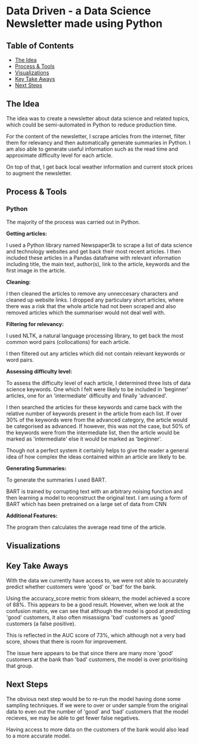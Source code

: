 # Data Driven - a Data Science Newsletter made using Python

## Table of Contents
- [The Idea](#The-Idea)
- [Process & Tools](#Process-&-Tools)
- [Visualizations](#Visualizations)
- [Key Take Aways](#Key-Take-Aways)
- [Next Steps](#Next-Steps)

## The Idea

The idea was to create a newsletter about data science and related topics, which could be semi-automated in Python to reduce production time.

For the content of the newsletter, I scrape articles from the internet, filter them for relevancy and then automatically generate summaries in Python. I am also able to generate useful information such as the read time and approximate difficulty level for each article.

On top of that, I get back local weather information and current stock prices to augment the newsletter.

## Process & Tools

### Python

The majority of the process was carried out in Python. 

**Getting articles:**

I used a Python library named Newspaper3k to scrape a list of data science and technology websites and get back their most recent articles. I then included these articles in a Pandas dataframe with relevant information including title, the main text, author(s), link to the article, keywords and the first image in the article.

**Cleaning:**

I then cleaned the articles to remove any unneccesary characters and cleaned up website links. I dropped any particulary short articles, where there was a risk that the whole article had not been scraped and also removed articles which the summariser would not deal well with.

**Filtering for relevancy:**

I used NLTK, a natural language processing library, to get back the most common word pairs (collocations) for each article.

I then filtered out any articles which did not contain relevant keywords or word pairs.

**Assessing difficulty level:**

To assess the difficulty level of each article, I determined three lists of data science keywords. One which I felt were likely to be included in 'beginner' articles, one for an 'intermediate' difficulty and finally 'advanced'.

I then searched the articles for these keywords and came back with the relative number of keywords present in the article from each list. If over 30% of the keywords were from the advanced category, the article would be categorised as advanced. If however, this was not the case, but 50% of the keywords were from the intermediate list, then the article would be marked as 'intermediate' else it would be marked as 'beginner'.

Though not a perfect system it certainly helps to give the reader a general idea of how complex the ideas contained within an article are likely to be.

**Generating Summaries:**

To generate the summaries I used BART.

BART is trained by corrupting text with an arbitrary noising function and then learning a model to reconstruct the original text. I am using a form of BART which has been pretrained on a large set of data from CNN 




**Additional Features:**

The program then calculates the average read time of the article.

## Visualizations


## Key Take Aways

With the data we currently have access to, we were  not able to accurately predict whether customers were 'good' or 'bad' for the bank.

Using the accuracy_score metric from sklearn, the model achieved a score of 88%. This appears to be a good result. However, when we look at the confusion matrix, we can see that although the model is good at predicting 'good' customers, it also often misassigns 'bad' customers as 'good' customers (a false positive).

This is reflected in the AUC score of 73%, which although not a very bad score, shows that there is room for improvement.

The issue here appears to be that since there are many more 'good' customers at the bank than 'bad' customers, the model is over prioritising that group.

## Next Steps

The obvious next step would be to re-run the model having done some sampling techniques. If we were to over or under sample from the original data to even out the number of 'good' and 'bad' customers that the model recieves, we may be able to get fewer false negatives.

Having access to more data on the customers of the bank would also lead to a more accurate model.
